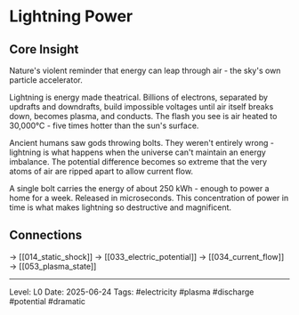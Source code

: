 # Lightning Power

## Core Insight
Nature's violent reminder that energy can leap through air - the sky's own particle accelerator.

Lightning is energy made theatrical. Billions of electrons, separated by updrafts and downdrafts, build impossible voltages until air itself breaks down, becomes plasma, and conducts. The flash you see is air heated to 30,000°C - five times hotter than the sun's surface.

Ancient humans saw gods throwing bolts. They weren't entirely wrong - lightning is what happens when the universe can't maintain an energy imbalance. The potential difference becomes so extreme that the very atoms of air are ripped apart to allow current flow.

A single bolt carries the energy of about 250 kWh - enough to power a home for a week. Released in microseconds. This concentration of power in time is what makes lightning so destructive and magnificent.

## Connections
→ [[014_static_shock]]
→ [[033_electric_potential]]
→ [[034_current_flow]]
→ [[053_plasma_state]]

---
Level: L0
Date: 2025-06-24
Tags: #electricity #plasma #discharge #potential #dramatic